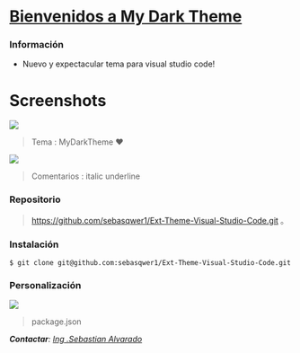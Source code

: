 # [Bienvenidos a  My Dark Theme](https://marketplace.visualstudio.com/items?itemName=my-dark-theme.MyDarkTheme)

### Información
- Nuevo y expectacular tema para visual studio code!


# Screenshots

![](https://wsreactbdxyz.000webhostapp.com/Imagenes/Captura.JPG)
> Tema : MyDarkTheme  ❤

![](https://wsreactbdxyz.000webhostapp.com/Imagenes/Captura3.JPG)
> Comentarios : italic underline

### Repositorio
                    
> https://github.com/sebasqwer1/Ext-Theme-Visual-Studio-Code.git 。

### Instalación

`$ git clone git@github.com:sebasqwer1/Ext-Theme-Visual-Studio-Code.git`

### Personalización

![](https://wsreactbdxyz.000webhostapp.com/Imagenes/Captura2.JPG)

> package.json

_**Contactar**: [Ing .Sebastian Alvarado](https://www.linkedin.com/in/javier-sebastian-alvarado-cabello-a01a4a195/)_
